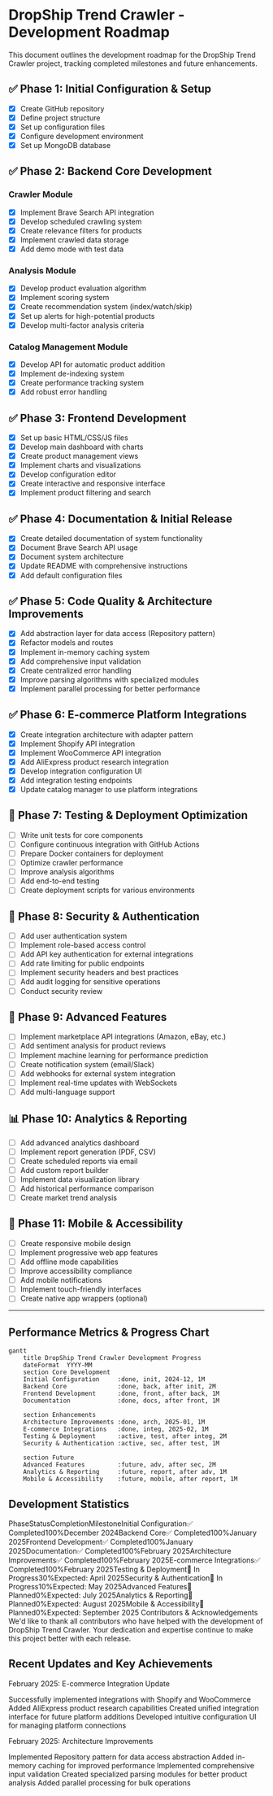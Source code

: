 # DropShip Trend Crawler - Development Roadmap

This document outlines the development roadmap for the DropShip Trend Crawler project, tracking completed milestones and future enhancements.

## ✅ Phase 1: Initial Configuration & Setup

- [x] Create GitHub repository
- [x] Define project structure
- [x] Set up configuration files
- [x] Configure development environment
- [x] Set up MongoDB database

## ✅ Phase 2: Backend Core Development

### Crawler Module
- [x] Implement Brave Search API integration
- [x] Develop scheduled crawling system
- [x] Create relevance filters for products
- [x] Implement crawled data storage
- [x] Add demo mode with test data

### Analysis Module
- [x] Develop product evaluation algorithm
- [x] Implement scoring system
- [x] Create recommendation system (index/watch/skip)
- [x] Set up alerts for high-potential products
- [x] Develop multi-factor analysis criteria

### Catalog Management Module
- [x] Develop API for automatic product addition
- [x] Implement de-indexing system
- [x] Create performance tracking system
- [x] Add robust error handling

## ✅ Phase 3: Frontend Development

- [x] Set up basic HTML/CSS/JS files
- [x] Develop main dashboard with charts
- [x] Create product management views
- [x] Implement charts and visualizations
- [x] Develop configuration editor
- [x] Create interactive and responsive interface
- [x] Implement product filtering and search

## ✅ Phase 4: Documentation & Initial Release

- [x] Create detailed documentation of system functionality
- [x] Document Brave Search API usage
- [x] Document system architecture
- [x] Update README with comprehensive instructions
- [x] Add default configuration files

## ✅ Phase 5: Code Quality & Architecture Improvements

- [x] Add abstraction layer for data access (Repository pattern)
- [x] Refactor models and routes
- [x] Implement in-memory caching system
- [x] Add comprehensive input validation
- [x] Create centralized error handling
- [x] Improve parsing algorithms with specialized modules
- [x] Implement parallel processing for better performance

## ✅ Phase 6: E-commerce Platform Integrations

- [x] Create integration architecture with adapter pattern
- [x] Implement Shopify API integration
- [x] Implement WooCommerce API integration
- [x] Add AliExpress product research integration
- [x] Develop integration configuration UI
- [x] Add integration testing endpoints
- [x] Update catalog manager to use platform integrations

## 🔄 Phase 7: Testing & Deployment Optimization

- [ ] Write unit tests for core components
- [ ] Configure continuous integration with GitHub Actions
- [ ] Prepare Docker containers for deployment
- [ ] Optimize crawler performance
- [ ] Improve analysis algorithms
- [ ] Add end-to-end testing
- [ ] Create deployment scripts for various environments

## 🔄 Phase 8: Security & Authentication

- [ ] Add user authentication system
- [ ] Implement role-based access control
- [ ] Add API key authentication for external integrations
- [ ] Add rate limiting for public endpoints
- [ ] Implement security headers and best practices
- [ ] Add audit logging for sensitive operations
- [ ] Conduct security review

## 🚀 Phase 9: Advanced Features

- [ ] Implement marketplace API integrations (Amazon, eBay, etc.)
- [ ] Add sentiment analysis for product reviews
- [ ] Implement machine learning for performance prediction
- [ ] Create notification system (email/Slack)
- [ ] Add webhooks for external system integration
- [ ] Implement real-time updates with WebSockets
- [ ] Add multi-language support

## 📊 Phase 10: Analytics & Reporting

- [ ] Add advanced analytics dashboard
- [ ] Implement report generation (PDF, CSV)
- [ ] Create scheduled reports via email
- [ ] Add custom report builder
- [ ] Implement data visualization library
- [ ] Add historical performance comparison
- [ ] Create market trend analysis

## 📱 Phase 11: Mobile & Accessibility

- [ ] Create responsive mobile design
- [ ] Implement progressive web app features
- [ ] Add offline mode capabilities
- [ ] Improve accessibility compliance
- [ ] Add mobile notifications
- [ ] Implement touch-friendly interfaces
- [ ] Create native app wrappers (optional)

---

## Performance Metrics & Progress Chart

```mermaid
gantt
    title DropShip Trend Crawler Development Progress
    dateFormat  YYYY-MM
    section Core Development
    Initial Configuration     :done, init, 2024-12, 1M
    Backend Core              :done, back, after init, 2M
    Frontend Development      :done, front, after back, 1M
    Documentation             :done, docs, after front, 1M
    
    section Enhancements
    Architecture Improvements :done, arch, 2025-01, 1M
    E-commerce Integrations   :done, integ, 2025-02, 1M
    Testing & Deployment      :active, test, after integ, 2M
    Security & Authentication :active, sec, after test, 1M
    
    section Future
    Advanced Features         :future, adv, after sec, 2M
    Analytics & Reporting     :future, report, after adv, 1M
    Mobile & Accessibility    :future, mobile, after report, 1M
```

## Development Statistics

PhaseStatusCompletionMilestoneInitial Configuration✅ Completed100%December 2024Backend Core✅ Completed100%January 2025Frontend Development✅ Completed100%January 2025Documentation✅ Completed100%February 2025Architecture Improvements✅ Completed100%February 2025E-commerce Integrations✅ Completed100%February 2025Testing & Deployment🔄 In Progress30%Expected: April 2025Security & Authentication🔄 In Progress10%Expected: May 2025Advanced Features📅 Planned0%Expected: July 2025Analytics & Reporting📅 Planned0%Expected: August 2025Mobile & Accessibility📅 Planned0%Expected: September 2025
Contributors & Acknowledgements
We'd like to thank all contributors who have helped with the development of DropShip Trend Crawler. Your dedication and expertise continue to make this project better with each release.


## Recent Updates and Key Achievements

February 2025: E-commerce Integration Update

Successfully implemented integrations with Shopify and WooCommerce
Added AliExpress product research capabilities
Created unified integration interface for future platform additions
Developed intuitive configuration UI for managing platform connections

February 2025: Architecture Improvements

Implemented Repository pattern for data access abstraction
Added in-memory caching for improved performance
Implemented comprehensive input validation
Created specialized parsing modules for better product analysis
Added parallel processing for bulk operations

